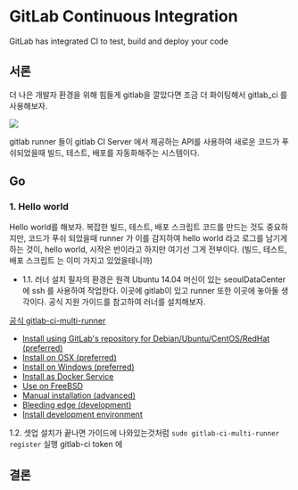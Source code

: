 # GitLab Continuous Integration
GitLab has integrated CI to test, build and deploy your code

## 서론
더 나은 개발자 환경을 위해 힘들게 gitlab을 깔았다면 조금 더 화이팅해서 gitlab_ci 를 사용해보자.

![](https://gitlab.com/gitlab-com/www-gitlab-com/raw/1f3abd0cbbe4c10f509f56422514e3997cdc7365/source/images/ci/arch-1.jpg)

gitlab runner 들이 gitlab CI Server 에서 제공하는 API를 사용하여
새로운 코드가 푸쉬되었을때 빌드, 테스트, 배포를 자동화해주는 시스템이다.


## Go

### 1. Hello world
Hello world를 해보자. 복잡한 빌드, 테스트, 배포 스크립트 코드를 만드는 것도 중요하지만,
코드가 푸쉬 되었을때 runner 가 이를 감지하여 hello world 라고 로그를 남기게 하는 것이,
hello world, 시작은 반이라고 하지만 여기선 그게 전부이다. (빌드, 테스트, 배포 스크립트 는 이미 가지고 있었을테니까)

- 1.1. 러너 설치
필자의 환경은 원격 Ubuntu 14.04 머신이 있는 seoulDataCenter 에 ssh 를 사용하여 작업한다. 이곳에 gitlab이 있고 runner 또한 이곳에 놓아둘 생각이다. 공식 지원 가이드를 참고하여 러너를 설치해보자.

[공식 gitlab-ci-multi-runner](https://gitlab.com/gitlab-org/gitlab-ci-multi-runner)

* [Install using GitLab's repository for Debian/Ubuntu/CentOS/RedHat (preferred)](https://gitlab.com/gitlab-org/gitlab-ci-multi-runner/blob/master/docs/install/linux-repository.md)
* [Install on OSX (preferred)](https://gitlab.com/gitlab-org/gitlab-ci-multi-runner/blob/master/docs/install/osx.md)
* [Install on Windows (preferred)](https://gitlab.com/gitlab-org/gitlab-ci-multi-runner/blob/master/docs/install/windows.md)
* [Install as Docker Service](https://gitlab.com/gitlab-org/gitlab-ci-multi-runner/blob/master/docs/install/docker.md)
* [Use on FreeBSD](https://gitlab.com/gitlab-org/gitlab-ci-multi-runner/blob/master/docs/install/freebsd.md)
* [Manual installation (advanced)](https://gitlab.com/gitlab-org/gitlab-ci-multi-runner/blob/master/docs/install/linux-manually.md)
* [Bleeding edge (development)](https://gitlab.com/gitlab-org/gitlab-ci-multi-runner/blob/master/docs/install/bleeding-edge.md)
* [Install development environment](https://gitlab.com/gitlab-org/gitlab-ci-multi-runner/blob/master/docs/development/README.md)

1.2. 셋업
설치가 끝나면 가이드에 나와있는것처럼 `sudo gitlab-ci-multi-runner register` 실행
gitlab-ci token 에 


## 결론
